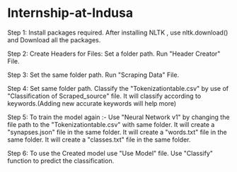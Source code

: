 # Internship-at-Indusa
Step 1:
Install packages required.
After installing NLTK , use nltk.download() and Download all the packages.

Step 2:
Create Headers for Files:
Set a folder path.
Run "Header Creator" File.

Step 3:
Set the same folder path.
Run "Scraping Data" File.

Step 4:
Set same folder path.
Classify the "Tokenizationtable.csv" by use of "Classification of Scraped_source" file.
It will classify according to keywords.(Adding new accurate keywords will help more)

Step 5:
To train the model again :- Use "Neural Network v1" by changing the file path to the "Tokenizationtable.csv" with same folder.
It will create a "synapses.json" file in the same folder.
It will create a "words.txt" file in the same folder.
It will create a "classes.txt" file in the same folder.

Step 6:
To use the Created model use "Use Model" file.
Use "Classify" function to predict the classification.
